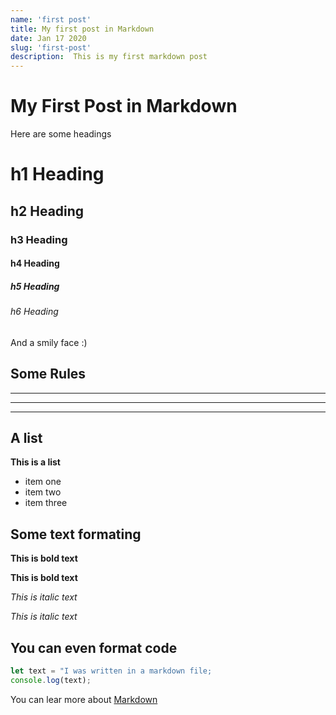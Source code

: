 ```yaml
---
name: 'first post'
title: My first post in Markdown
date: Jan 17 2020
slug: 'first-post'
description:  This is my first markdown post
---
```

<!---
You can use standard HTML comment syntax.
The key: value properties defined whithin --- --- are variables 
that will be passed to our Vue components in the 'atributes' object
property of the object generated by frontmatter
-->

# My First Post in Markdown

Here are some headings

# h1 Heading 
## h2 Heading
### h3 Heading
#### h4 Heading
##### h5 Heading
###### h6 Heading

And a smily face :)


## Some Rules

___

---

***

## A list


**This is a list**
- item one
- item two
- item three



## Some text formating

**This is bold text**

__This is bold text__

*This is italic text*

_This is italic text_


## You can even format code



```javascript
let text = "I was written in a markdown file;
console.log(text);
```



You can lear more about [Markdown](https://daringfireball.net/projects/markdown/) 







